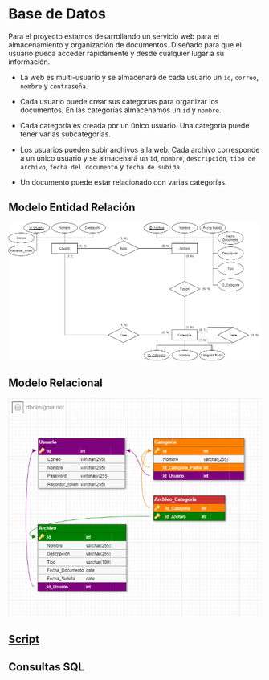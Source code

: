 # Base de Datos

Para el proyecto estamos desarrollando un servicio web para el almacenamiento y organización de documentos. Diseñado para que el usuario pueda acceder rápidamente y desde cualquier lugar a su información.

- La web es multi-usuario y se almacenará de cada usuario un `id`, `correo`, `nombre` y `contraseña`.

- Cada usuario puede crear sus categorías para organizar los documentos. En las categorías almacenamos un `id` y `nombre`.

- Cada categoría es creada por un único usuario. Una categoría puede tener varias subcategorías.

- Los usuarios pueden subir archivos a la web. Cada archivo corresponde a un único usuario y se almacenará un `id`, `nombre`, `descripción`, `tipo de archivo`, `fecha del documento` y `fecha de subida`.

- Un documento puede estar relacionado con varias categorías.

## <a name="entidad_relacion">Modelo Entidad Relación</a>

![Modelo Entidad Relación de la base de datos](Imagenes/BBDD/modelo_entidad_relacion.png)

## <a name="relacional">Modelo Relacional</a>

![Modelo Relacional de la base de datos](Imagenes/BBDD/modelo_relacional.png)

## [Script](BBDD/BBDD_LARAVEL.sql)

## Consultas SQL